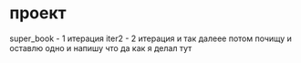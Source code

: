 # проект
super_book - 1 итерация
iter2 - 2 итерация
 и так далеее
потом почищу и оставлю одно
и напишу что да как я делал тут
